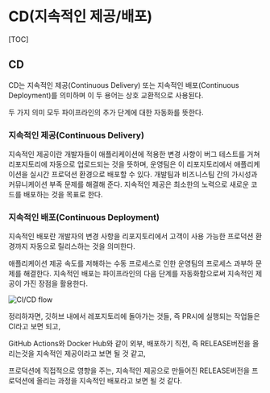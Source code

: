 # CD(지속적인 제공/배포)

[TOC]

## CD

CD는 지속적인 제공(Continuous Delivery) 또는 지속적인 배포(Continuous Deployment)를 의미하며 이 두 용어는 상호 교환적으로 사용된다.

두 가지 의미 모두 파이프라인의 추가 단계에 대한 자동화를 뜻한다.



### 지속적인 제공(Continuous Delivery)

지속적인 제공이란 개발자들이 애플리케이션에 적용한 변경 사항이 버그 테스트를 거쳐 리포지토리에 자동으로 업로드되는 것을 뜻하며, 운영팀은 이 리포지토리에서 애플리케이션을 실시간 프로덕션 환경으로 배포할 수 있다. 개발팀과 비즈니스팀 간의 가시성과 커뮤니케이션 부족 문제를 해결해 준다. 지속적인 제공은 최소한의 노력으로 새로운 코드를 배포하는 것을 목표로 한다.



### 지속적인 배포(Continuous Deployment)

지속적인 배포란 개발자의 변경 사항을 리포지토리에서 고객이 사용 가능한 프로덕션 환경까지 자동으로 릴리스하는 것을 의미한다.

애플리케이션 제공 속도를 저해하는 수동 프로세스로 인한 운영팀의 프로세스 과부하 문제를 해결한다. 지속적인 배포는 파이프라인의 다음 단계를 자동화함으로써 지속적인 제공이 가진 장점을 활용한다.



![CI/CD flow](https://www.redhat.com/cms/managed-files/ci-cd-flow-mobile_0.png)



정리하자면, 깃허브 내에서 레포지토리에 돌아가는 것들, 즉 PR시에 실행되는 작업들은 CI라고 보면 되고,

GitHub Actions와 Docker Hub와 같이 외부, 배포하기 직전, 즉 RELEASE버전을 올리는것을 지속적인 제공이라고 보면 될 것 같고,

프로덕션에 직접적으로 영향을 주는, 지속적인 제공으로 만들어진 RELEASE버전을 프로덕션에 올리는 과정을 지속적인 배포라고 보면 될 것 같다.
